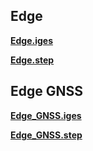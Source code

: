 ## Edge

[**Edge.iges**](https://github.com/emlid/hardware/blob/master/Edge.iges)

[**Edge.step**](https://github.com/emlid/hardware/blob/master/Edge.step)

## Edge GNSS

[**Edge_GNSS.iges**](https://github.com/emlid/hardware/blob/master/Edge_GNSS.iges)

[**Edge_GNSS.step**](https://github.com/emlid/hardware/blob/master/Edge_GNSS.step)

